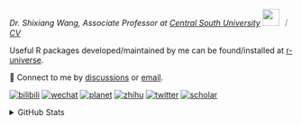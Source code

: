 
<p><em>Dr. Shixiang Wang, Associate Professor at <a href="https://en.csu.edu.cn/">Central South University</a> <img src="https://media.giphy.com/media/WUlplcMpOCEmTGBtBW/giphy.gif" width="30">  ｜ <a href="https://shixiangwang.github.io/cv-shixiang/">CV</a>
</em></p>

Useful R packages developed/maintained by me can be found/installed at [r-universe](https://shixiangwang.r-universe.dev/).

💬 Connect to me by
[discussions](https://github.com/ShixiangWang/self-study/discussions) or [email](mailto:shixiang1994wang@gmail.com). 

[![bilibili](https://img.shields.io/badge/王诗翔-B站-yellow)](https://space.bilibili.com/11553374) [![wechat](https://img.shields.io/badge/王诗翔-微信公众号-important)](https://shixiangwang.github.io/home/logo/qrcode.jpg) [![planet](https://img.shields.io/badge/王诗翔-知识星球-blueviolet)](https://t.zsxq.com/rBqbIei)  [![zhihu](https://img.shields.io/badge/王诗翔-知乎-blue)](https://www.zhihu.com/people/shixiangwang) [![twitter](https://img.shields.io/badge/WangShxiang-twitter-ff69b4)](https://twitter.com/WangShxiang) [![scholar](https://img.shields.io/badge/ShixiangWang-Scholar-00ffff)](https://scholar.google.com/citations?user=FvNp0NkAAAAJ) 

<details>
 
<summary>GitHub Stats</summary>


<!--START_SECTION:waka-->
**🐱 My GitHub Data** 

> 📦 5.0 MB Used in GitHub's Storage 
 > 
> 🚫 Not Opted to Hire
 > 
> 📜 96 Public Repositories 
 > 
> 🔑 30 Private Repositories 
 > 
**I'm an Early 🐤** 

```text
🌞 Morning                2259 commits        ████░░░░░░░░░░░░░░░░░░░░░   16.78 % 
🌆 Daytime                5751 commits        ███████████░░░░░░░░░░░░░░   42.71 % 
🌃 Evening                4552 commits        ████████░░░░░░░░░░░░░░░░░   33.80 % 
🌙 Night                  904 commits         ██░░░░░░░░░░░░░░░░░░░░░░░   06.71 % 
```
📅 **I'm Most Productive on Tuesday** 

```text
Monday                   2133 commits        ████░░░░░░░░░░░░░░░░░░░░░   15.84 % 
Tuesday                  2496 commits        █████░░░░░░░░░░░░░░░░░░░░   18.54 % 
Wednesday                2248 commits        ████░░░░░░░░░░░░░░░░░░░░░   16.69 % 
Thursday                 2131 commits        ████░░░░░░░░░░░░░░░░░░░░░   15.83 % 
Friday                   2061 commits        ████░░░░░░░░░░░░░░░░░░░░░   15.31 % 
Saturday                 1026 commits        ██░░░░░░░░░░░░░░░░░░░░░░░   07.62 % 
Sunday                   1371 commits        ███░░░░░░░░░░░░░░░░░░░░░░   10.18 % 
```


**I Mostly Code in R** 

```text
R                        80 repos            █████████████░░░░░░░░░░░░   52.98 % 
Shell                    9 repos             █░░░░░░░░░░░░░░░░░░░░░░░░   05.96 % 
JavaScript               8 repos             █░░░░░░░░░░░░░░░░░░░░░░░░   05.30 % 
Jupyter Notebook         5 repos             █░░░░░░░░░░░░░░░░░░░░░░░░   03.31 % 
Rust                     2 repos             ░░░░░░░░░░░░░░░░░░░░░░░░░   01.32 % 
```




 Last Updated on 16/11/2024 18:49:29 UTC
<!--END_SECTION:waka-->

> These Readme stats are generated using github action [awesome-readme-stats](https://github.com/anmol098/waka-readme-stats)

-----

**NOTE: Top languages does not indicate my skill level or anything like that. It is just a metric of which languages have been hosted by me on GitHub based on the usage across repositories.**

</details>
